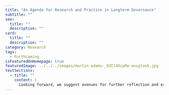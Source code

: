 ```yaml
---
title: "An Agenda for Research and Practice in Longterm Governance"
subtitle: ""
seo:
  title: ""
  description: ""
card:
  title: ""
  description: ""
category: Research
tags:
  - Forthcoming
isFeaturedOnHomepage: true
featuredImage: ../../../images/martin-adams-_OZCl4XcpRw-unsplash.jpg
textSections:
  - title: ""
    content: |
      Looking forward, we suggest avenues for further reflection and experimentation to achieve longterm governance. First, we sketch approaches to building the field of longterm governance. While currently, we take a behavioural and social lens on understanding policy-making, future research may take a legal, narrative or computational lens, which can result in further contributions. We highlight the need to build capacity at the science-policy interface. As most vocal proponents of longtermism are academics, there is a need for actors who convert reflections and findings into policy change. Second, we articulate four key research avenues to further our understanding of policy-making. We include an evaluation of the impact of short-term policy-making on the long-term future; the evolution of social narratives; the mechanisms that drive policy-making; and the identification of robust leverage points for long-term policy change. Third, we provide recommendations for engaging in and improving policy-making, including trade-offs, risks, and a set of safe and experimental strategies.
---
```


